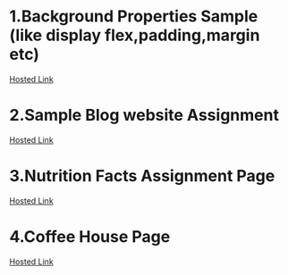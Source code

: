 #  1.Background Properties Sample (like display flex,padding,margin etc)
[Hosted Link](https://ganesh-patel.github.io/Geekster-Assignment/BackgroundProperties/Background-Properties.html)
# 2.Sample Blog website Assignment 
[Hosted Link](https://ganesh-patel.github.io/Geekster-Assignment/Typography-Assign/Typography.html)
# 3.Nutrition Facts Assignment Page 
[Hosted Link](https://ganesh-patel.github.io/Geekster-Assignment/NutritionFacts/Nutrition.html)
# 4.Coffee House Page
[Hosted Link](https://ganesh-patel.github.io/Geekster-Assignment/CoffeeHouse/coffeehouse.html)

